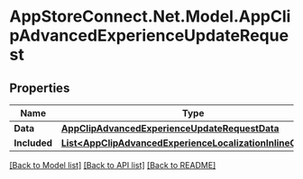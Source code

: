 # AppStoreConnect.Net.Model.AppClipAdvancedExperienceUpdateRequest

## Properties

Name | Type | Description | Notes
------------ | ------------- | ------------- | -------------
**Data** | [**AppClipAdvancedExperienceUpdateRequestData**](AppClipAdvancedExperienceUpdateRequestData.md) |  | 
**Included** | [**List&lt;AppClipAdvancedExperienceLocalizationInlineCreate&gt;**](AppClipAdvancedExperienceLocalizationInlineCreate.md) |  | [optional] 

[[Back to Model list]](../README.md#documentation-for-models) [[Back to API list]](../README.md#documentation-for-api-endpoints) [[Back to README]](../README.md)

